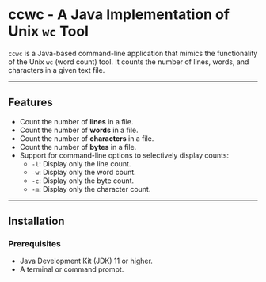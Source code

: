# ccwc - A Java Implementation of Unix `wc` Tool

`ccwc` is a Java-based command-line application that mimics the functionality of the Unix `wc` (word count) tool. It counts the number of lines, words, and characters in a given text file.

---

## Features
- Count the number of **lines** in a file.
- Count the number of **words** in a file.
- Count the number of **characters** in a file.
- Count the number of **bytes** in a file.
- Support for command-line options to selectively display counts:
  - `-l`: Display only the line count.
  - `-w`: Display only the word count.
  - `-c`: Display only the byte count.
  - `-m`: Display only the character count.

---

## Installation

### Prerequisites
- Java Development Kit (JDK) 11 or higher.
- A terminal or command prompt.
